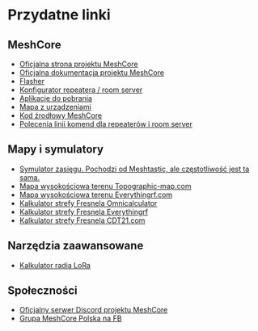 # Przydatne linki

## MeshCore

- <a href="https://meshcore.co.uk/" target=_blank>Oficjalna strona projektu MeshCore</a>
- <a href="https://github.com/meshcore-dev/MeshCore/blob/main/docs/faq.md" target=_blank>Oficjalna dokumentacja projektu MeshCore</a>
- <a href="https://flasher.meshcore.co.uk/" target=_blank>Flasher</a>
- <a href="https://config.meshcore.dev/" target=_blank>Konfigurator repeatera / room server</a>
- <a href="https://meshcore.co.uk/apps.html" target=_blank>Aplikacje do pobrania</a>
- <a href="https://meshcore.co.uk/map.html" target=_blank>Mapa z urządzeniami</a>
- <a href="https://github.com/meshcore-dev/MeshCore" target=_blank>Kod źrodłowy MeshCore</a>
- <a href="https://github.com/meshcore-dev/MeshCore/wiki/Repeater-&-Room-Server-CLI-Reference" target=_blank>Polecenia linii komend dla repeaterów i room server</a>

## Mapy i symulatory

- <a href="https://site.meshtastic.org/" target=_blank>Symulator zasięgu. Pochodzi od Meshtastic, ale częstotliwość jest ta sama.</a>
- <a href="https://en-gb.topographic-map.com/map-wmv51/Ukraine/" target=_blank>Mapa wysokościowa terenu Topographic-map.com</a>
- <a href="https://www.everythingrf.com/rf-calculators/fresnel-zone-calculator" target=_blank>Mapa wysokościowa terenu Everythingrf.com</a>
- <a href="https://www.omnicalculator.com/physics/fresnel-zone" target=_blank>Kalkulator strefy Fresnela Omnicalculator</a>
- <a href="https://www.everythingrf.com/rf-calculators/fresnel-zone-calculator" target=_blank>Kalkulator strefy Fresnela Everythingrf</a>
- <a href="https://www.cdt21.com/technical_tools/fresnel-zone/" target=_blank>Kalkulator strefy Fresnela CDT21.com</a>

## Narzędzia zaawansowane

- <a href="https://www.semtech.com/design-support/lora-calculator" target=_blank>Kalkulator radia LoRa</a>

## Społeczności

- <a href="https://discord.gg/QT7TzQGJaS" target=_blank>Oficjalny serwer Discord projektu MeshCore</a>
- <a href="https://www.facebook.com/groups/meshcorepolska" target=_blank>Grupa MeshCore Polska na FB</a>
